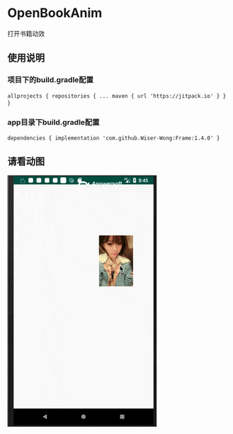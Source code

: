 # OpenBookAnim
打开书籍动效

## 使用说明
### 项目下的build.gradle配置
    allprojects { repositories { ... maven { url 'https://jitpack.io' } } }
### app目录下build.gradle配置
    dependencies { implementation 'com.github.Wiser-Wong:Frame:1.4.0' }

## 请看动图
![images](https://github.com/Wiser-Wong/OpenBookAnim/blob/master/images/anim.gif)

